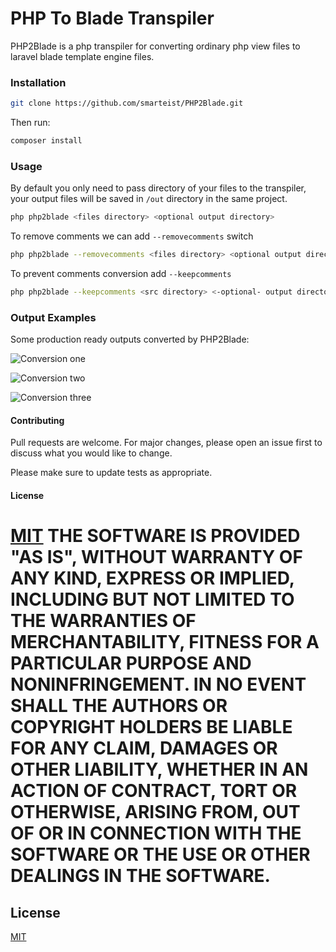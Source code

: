 # PHP To Blade Transpiler

PHP2Blade is a php transpiler for converting ordinary php view files to laravel blade template engine files.

### Installation

```bash
git clone https://github.com/smarteist/PHP2Blade.git
```
Then run:
```bash
composer install
```

### Usage
By default you only need to pass directory of your files to the transpiler,
your output files will be saved in ```/out``` directory in the same project.
```bash
php php2blade <files directory> <optional output directory>
```
To remove comments we can add ```--removecomments``` switch
```bash
php php2blade --removecomments <files directory> <optional output directory>
```
To prevent comments conversion add ```--keepcomments```
```bash
php php2blade --keepcomments <src directory> <-optional- output directory>
```
### Output Examples
Some production ready outputs converted by PHP2Blade:

![Conversion one](https://raw.githubusercontent.com/smarteist/PHP2Blade/master/img/1.png)

![Conversion two](https://raw.githubusercontent.com/smarteist/PHP2Blade/master/img/2.png)

![Conversion three](https://raw.githubusercontent.com/smarteist/PHP2Blade/master/img/3.png)


#### Contributing
Pull requests are welcome. For major changes, please open an issue first to discuss what you would like to change.

Please make sure to update tests as appropriate.

#### License
[MIT](https://choosealicense.com/licenses/mit/)
THE SOFTWARE IS PROVIDED "AS IS", WITHOUT WARRANTY OF ANY KIND, EXPRESS OR
IMPLIED, INCLUDING BUT NOT LIMITED TO THE WARRANTIES OF MERCHANTABILITY,
FITNESS FOR A PARTICULAR PURPOSE AND NONINFRINGEMENT. IN NO EVENT SHALL THE
AUTHORS OR COPYRIGHT HOLDERS BE LIABLE FOR ANY CLAIM, DAMAGES OR OTHER
LIABILITY, WHETHER IN AN ACTION OF CONTRACT, TORT OR OTHERWISE, ARISING FROM,
OUT OF OR IN CONNECTION WITH THE SOFTWARE OR THE USE OR OTHER DEALINGS IN THE
SOFTWARE.
=======
## License
[MIT](https://choosealicense.com/licenses/mit/)
